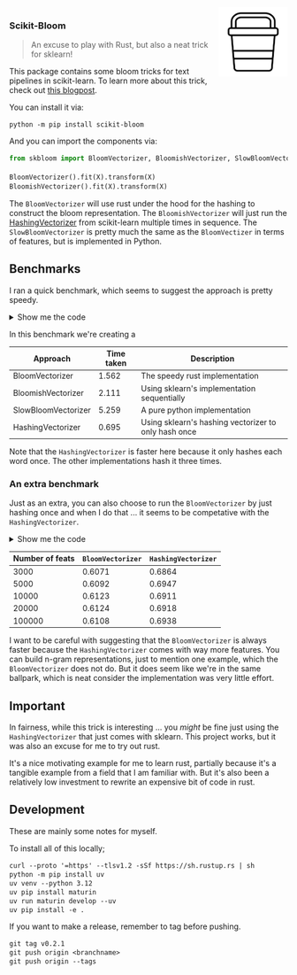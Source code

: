 <img src="icon.svg" width="125" height="125" align="right" />

### Scikit-Bloom 

> An excuse to play with Rust, but also a neat trick for sklearn!

This package contains some bloom tricks for text pipelines in scikit-learn. To learn more about this trick, check out [this blogpost](https://explosion.ai/blog/bloom-embeddings).

You can install it via:

```
python -m pip install scikit-bloom
```

And you can import the components via: 

```python
from skbloom import BloomVectorizer, BloomishVectorizer, SlowBloomVectorizer

BloomVectorizer().fit(X).transform(X)
BloomishVectorizer().fit(X).transform(X)
```

The `BloomVectorizer` will use rust under the hood for the hashing to construct the bloom representation. The `BloomishVectorizer` will just run the [HashingVectorizer](https://scikit-learn.org/stable/modules/generated/sklearn.feature_extraction.text.HashingVectorizer.html) from scikit-learn multiple times in sequence. The `SlowBloomVectorizer` is pretty much the same as the `BloomVectizer` in terms of features, but is implemented in Python.

## Benchmarks 

I ran a quick benchmark, which seems to suggest the approach is pretty speedy. 

<details>
    <summary>Show me the code</summary>

```python
import time
from datasets import load_dataset
from skbloom import BloomVectorizer, BloomishVectorizer, SlowBloomVectorizer
from sklearn.feature_extraction.text import HashingVectorizer

dataset = load_dataset("clinc_oos", "plus")
texts = dataset['train']['text'] * 10

trials = [BloomVectorizer(n_features=10_000), 
          BloomishVectorizer(n_features=10_000), 
          SlowBloomVectorizer(n_features=10_000), 
          HashingVectorizer(n_features=10_000)]

for trial in trials:
    tic = time.time()
    trial.fit_transform(texts)
    toc = time.time()
    print(f"{trial.__class_.__name__}: {toc - tic}")
```
</details>

In this benchmark we're creating a 

| Approach            | Time taken | Description 
| ------------------- | ---------- | ------------
| BloomVectorizer     | 1.562      | The speedy rust implementation
| BloomishVectorizer  | 2.111      | Using sklearn's implementation sequentially 
| SlowBloomVectorizer | 5.259      | A pure python implementation
| HashingVectorizer   | 0.695      | Using sklearn's hashing vectorizer to only hash once

Note that the `HashingVectorizer` is faster here because it only hashes each word once. The other implementations hash it three times. 

### An extra benchmark 

Just as an extra, you can also choose to run the `BloomVectorizer` by just hashing once and when I do that ... it seems to be competative with the `HashingVectorizer`. 

<details>
    <summary>Show me the code</summary>

```python
import time
from datasets import load_dataset
from skbloom import BloomVectorizer, BloomishVectorizer, SlowBloomVectorizer
from sklearn.feature_extraction.text import HashingVectorizer

dataset = load_dataset("clinc_oos", "plus")
texts = dataset['train']['text'] * 10

for feats in [3000, 5000, 10000, 20000, 100_000]:
    trials = [BloomVectorizer(n_hash=1, n_features=feats), HashingVectorizer(n_features=feats)]
    for trial in trials:
        tic = time.time()
        trial.fit_transform(texts)
        toc = time.time()
        print(f"{feats}: {trial.__class__.__name__}: {toc - tic}")

```
</details>

| Number of feats     | `BloomVectorizer` | `HashingVectorizer` 
| ------------------- | ----------------- | ------------
| 3000                | 0.6071            | 0.6864
| 5000                | 0.6092            | 0.6947
| 10000               | 0.6123            | 0.6911
| 20000               | 0.6124            | 0.6918
| 100000              | 0.6108            | 0.6938 


I want to be careful with suggesting that the `BloomVectorizer` is always faster 
because the `HashingVectorizer` comes with way more features. You can build n-gram representations, just to mention one example, which the `BloomVectorizer` does not do. But it does seem like we're in the same ballpark, which is neat consider the implementation was very little effort.

## Important 

In fairness, while this trick is interesting ... you _might_ be fine just using the `HashingVectorizer` that just comes with sklearn. This project works, but it was also an excuse for me to try out rust.

It's a nice motivating example for me to learn rust, partially because it's a tangible example from a field that I am familiar with. But it's also been a relatively low investment to rewrite an expensive bit of code in rust. 

## Development

These are mainly some notes for myself. 

To install all of this locally; 

```
curl --proto '=https' --tlsv1.2 -sSf https://sh.rustup.rs | sh
python -m pip install uv
uv venv --python 3.12
uv pip install maturin
uv run maturin develop --uv
uv pip install -e .
```

If you want to make a release, remember to tag before pushing. 

```
git tag v0.2.1
git push origin <branchname>
git push origin --tags
```

